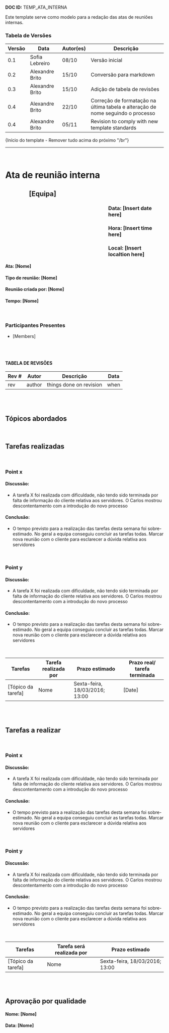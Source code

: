 **DOC ID:** TEMP_ATA_INTERNA

Este template serve como modelo para a redação das atas de reuniões internas.

### **Tabela de Versões**

| Versão | Data | Autor(es) | Descrição
|---|---|---|---
|0.1|Sofia Lebreiro|08/10|Versão inicial
|0.2|Alexandre Brito|15/10|Conversão para markdown
|0.3|Alexandre Brito|15/10|Adição de tabela de revisões
|0.4|Alexandre Brito|22/10|Correção de formatação na última tabela e alteração de nome seguindo o processo
|0.4|Alexandre Brito|05/11|Revision to comply with new template standards

{Início do template - Remover tudo acima do próximo "/br"}

---

</br>

# Ata de reunião interna

## <p style='padding-left:15%'> <b> [Equipa] </b> <insert date_dime></p>

### <p style='padding-left:65%'> <b>Data:</b> [Insert date here]<insert date_dime></p>
### <p style='padding-left:65%'> <b>Hora:</b> [Insert time here]<insert date_dime></p>
### <p style='padding-left:65%'> <b>Local:</b> [Insert localtion here]<insert date_dime></p>

#### <b> Ata:</b> [Nome] 
#### <b> Tipo de reunião:</b> [Nome] 
#### <b> Reunião criada por:</b> [Nome] 
#### <b> Tempo:</b> [Nome] 

</br>

### <b>Participantes Presentes</b>
* [Members]


<br/>
<br/>

#### TABELA DE REVISÕES
Rev # | Autor|  Descrição | Data
--- | --- | --- | ---
rev | author | things done on revision | when

<br/>
<br/>

## <b> Tópicos abordados </b>

<br/>

## Tarefas realizadas

<br/>

###  Point x 
#### Discussão:
* A tarefa X foi realizada com dificuldade, não tendo sido terminada por falta de informação do cliente relativa aos servidores. O Carlos mostrou descontentamento com a introdução do novo processo
#### Conclusão:
* O tempo previsto para a realização das tarefas desta semana foi sobre-estimado. No geral a equipa conseguiu concluir as tarefas todas. Marcar nova reunião com o cliente para esclarecer a dúvida relativa aos servidores

<br/>

### Point y
#### Discussão:
* A tarefa X foi realizada com dificuldade, não tendo sido terminada por falta de informação do cliente relativa aos servidores. O Carlos mostrou descontentamento com a introdução do novo processo
#### Conclusão:
* O tempo previsto para a realização das tarefas desta semana foi sobre-estimado. No geral a equipa conseguiu concluir as tarefas todas. Marcar nova reunião com o cliente para esclarecer a dúvida relativa aos servidores
  
<br/>

Tarefas | Tarefa realizada por |  Prazo estimado | Prazo real/ tarefa terminada
--- | --- | --- | --- 
[Tópico da tarefa] | Nome | Sexta-feira, 18/03/2016; 13:00 | [Date]

<br/> 
<br/>

## Tarefas a realizar

<br/>

###  Point x 
#### Discussão:
* A tarefa X foi realizada com dificuldade, não tendo sido terminada por falta de informação do cliente relativa aos servidores. O Carlos mostrou descontentamento com a introdução do novo processo
#### Conclusão:
* O tempo previsto para a realização das tarefas desta semana foi sobre-estimado. No geral a equipa conseguiu concluir as tarefas todas. Marcar nova reunião com o cliente para esclarecer a dúvida relativa aos servidores

<br/>

### Point y
#### Discussão:
* A tarefa X foi realizada com dificuldade, não tendo sido terminada por falta de informação do cliente relativa aos servidores. O Carlos mostrou descontentamento com a introdução do novo processo
#### Conclusão:
* O tempo previsto para a realização das tarefas desta semana foi sobre-estimado. No geral a equipa conseguiu concluir as tarefas todas. Marcar nova reunião com o cliente para esclarecer a dúvida relativa aos servidores

<br/>

Tarefas | Tarefa será realizada por |  Prazo estimado
--- | --- | --- |
[Tópico da tarefa] | Nome | Sexta-feira, 18/03/2016; 13:00


</br>
</br>

## Aprovação por qualidade
#### <b> Nome:</b> [Nome] 
#### <b> Data:</b> [Nome] 
